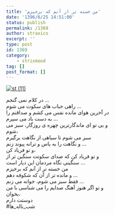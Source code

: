 ```yaml
---
title: 'ﻣﻦ ﺧﺴﺘﻪ ﺗﺮ ﺍﺯ ﺁﻧﻢ ﮐﻪ ﺑﺮﺧﯿﺰﻡ'
date: '1396/6/25 14:51:00'
status: publish
permalink: /1369
author: straxico
excerpt: ''
type: post
id: 1369
category:
    - strixmood
tag: []
post_format: []
---
```

[![st (11)](../../uploads/2015/08/st-11.jpg)](http://localhost/wp-content/uploads/2015/08/st-11.jpg)

ﺩﺭ ﮐﻼﻡ ﻧﻤﯽ ﮔﻨﺠﻢ …  
ﺭﺍﻫﯽ ﺣﺒﺎﺏ ﻫﺎﯼ ﺳﮑﻮﺕ ﻣﯽ ﺷﻮﻡ …  
ﺩﺭ ﺁﺧﺮﯾﻦ ﻫﻮﺍﯼ ﻣﺎﻧﺪﻩ ﻧﻔﺲ ﻣﯽ ﮐﺸﻢ ﻭ ﺻﺪﺍﻗﺘﻢ ﺭﺍ  
ﺑﻪ ﺩﺳﺖ ﺑﺎﺩ ﻣﯽ ﺳﭙﺮﻡ …  
ﻭ ﺑﯽ ﺗﻮ ﺍﯼ ﻣﺎﻧﺪﮔﺎﺭﺗﺮﯾﻦ ﭼﻬﺮﻩ ﯼ ﺭﻭﺯﮔﺎﺭ، ﺳﺒﺰ ﻣﯽ  
ﺷﻮﻡ،  
ﺳﺒﺰ ﻣﯽ ﺷﻮﻡ ﺗﺎ ﺳﯿﺎﻫﯽ ﺍﺯ ﻧﮕﺎﻫﺖ ﺑﺮﮔﯿﺮﻡ  
ﻭ ﻧﮕﺎﻫﺖ ﺭﺍ ﺑﻪ ﯾﺎﺱ ﻭ ﺗﺮﺍﻧﻪ ﭘﯿﻮﻧﺪ ﺯﻧﻢ …  
ﻭ ﺗﻮ ﻓﺮﯾﺎﺩ ﮐﻦ،  
ﻭ ﺗﻮ ﻓﺮﯾﺎﺩ ﮐﻦ ﮐﻪ ﺻﺪﺍﯼ ﺳﮑﻮﺗﺖ ﺳﻨﮕﯿﻦ ﺗﺮ ﺍﺯ  
ﺳﻨﮕﯿﻨﯽ ﻧﮕﺎﻩ ﻣﺮﺩﻣﺎﻥ ﺍﯾﻦ ﺩﯾﺎﺭ ﺍﺳﺖ …  
ﻣﻦ ﺧﺴﺘﻪ ﺗﺮ ﺍﺯ ﺁﻧﻢ ﮐﻪ ﺑﺮﺧﯿﺰﻡ  
ﻭ ﻣﺎﻧﺪﻩ ﺗﺮ ﺍﺯ ﺁﻥ ﮐﻪ ﺷﮑﻮﻓﻪ ﺩﻫﻢ …  
ﻓﻘﻂ ﺳﺒﺰ ﻣﯽ ﺷﻮﻡ، ﺟﻮﺍﻧﻪ ﻣﯽ ﺯﻧﻢ …  
ﻭ ﺗﻮ ﺍﮔﺮ ﻫﻨﻮﺯ ﺁﻫﻨﮓ ﺻﺪﺍﯾﻢ ﺭﺍ ﻣﯽ ﺷﻨﺎﺳﯽ ﺑﺎ ﻣﻦ  
ﺑﺨﻮﺍﻥ،  
ﺩﻭﺳﺘﺖ ﺩﺍﺭﻡ  
\#شب\_ناله\_ها